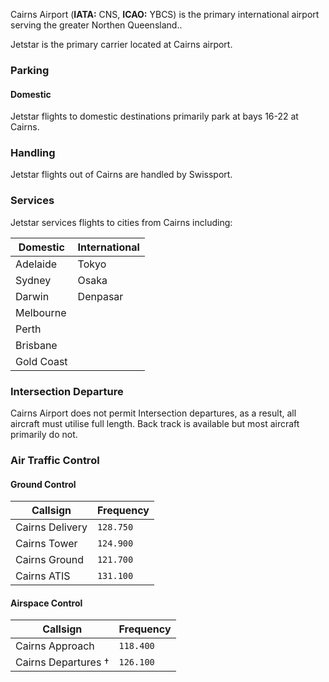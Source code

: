 Cairns Airport (**IATA:** CNS, **ICAO:** YBCS) is the primary international airport serving the greater Northen Queensland..

Jetstar is the primary carrier located at Cairns airport.

### Parking

#### Domestic
Jetstar flights to domestic destinations primarily park at bays 16-22 at Cairns.

### Handling
Jetstar flights out of Cairns are handled by Swissport.

### Services
Jetstar services flights to cities from Cairns including:

| Domestic   | International |
| --------   | ------------- |
| Adelaide   | Tokyo         |
| Sydney     | Osaka         |
| Darwin     | Denpasar      |
| Melbourne  |               |
| Perth      |               |
| Brisbane   |               |
| Gold Coast |               |

### Intersection Departure
Cairns Airport does not permit Intersection departures, as a result, all aircraft must utilise full length. Back track is available but most aircraft primarily do not.

### Air Traffic Control

#### Ground Control
| Callsign | Frequency |
| -------- | --------- |
| Cairns Delivery | `128.750` |
| Cairns Tower | `124.900` |
| Cairns Ground | `121.700` |
| Cairns ATIS | `131.100` |

#### Airspace Control
| Callsign | Frequency |
| -------- | --------- |
| Cairns Approach | `118.400` |
| Cairns Departures † | `126.100` |